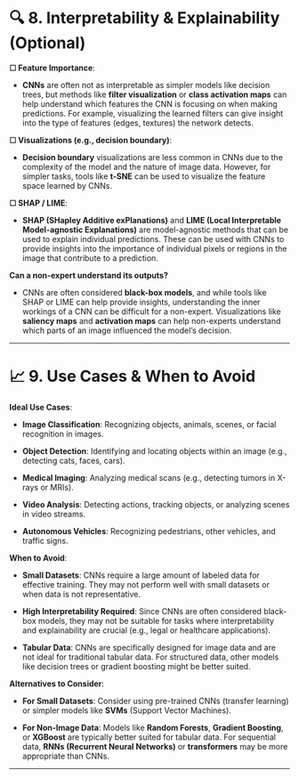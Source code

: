 # 🔍 **8. Interpretability & Explainability (Optional)**

**☐ Feature Importance**:

-   **CNNs** are often not as interpretable as simpler models like decision trees, but methods like **filter visualization** or **class activation maps** can help understand which features the CNN is focusing on when making predictions. For example, visualizing the learned filters can give insight into the type of features (edges, textures) the network detects.
    

**☐ Visualizations (e.g., decision boundary)**:

-   **Decision boundary** visualizations are less common in CNNs due to the complexity of the model and the nature of image data. However, for simpler tasks, tools like **t-SNE** can be used to visualize the feature space learned by CNNs.
    

**☐ SHAP / LIME**:

-   **SHAP (SHapley Additive exPlanations)** and **LIME (Local Interpretable Model-agnostic Explanations)** are model-agnostic methods that can be used to explain individual predictions. These can be used with CNNs to provide insights into the importance of individual pixels or regions in the image that contribute to a prediction.
    

**Can a non-expert understand its outputs?**

-   CNNs are often considered **black-box models**, and while tools like SHAP or LIME can help provide insights, understanding the inner workings of a CNN can be difficult for a non-expert. Visualizations like **saliency maps** and **activation maps** can help non-experts understand which parts of an image influenced the model’s decision.
    

----------

# 📈 **9. Use Cases & When to Avoid**

**Ideal Use Cases**:

-   **Image Classification**: Recognizing objects, animals, scenes, or facial recognition in images.
    
-   **Object Detection**: Identifying and locating objects within an image (e.g., detecting cats, faces, cars).
    
-   **Medical Imaging**: Analyzing medical scans (e.g., detecting tumors in X-rays or MRIs).
    
-   **Video Analysis**: Detecting actions, tracking objects, or analyzing scenes in video streams.
    
-   **Autonomous Vehicles**: Recognizing pedestrians, other vehicles, and traffic signs.
    

**When to Avoid**:

-   **Small Datasets**: CNNs require a large amount of labeled data for effective training. They may not perform well with small datasets or when data is not representative.
    
-   **High Interpretability Required**: Since CNNs are often considered black-box models, they may not be suitable for tasks where interpretability and explainability are crucial (e.g., legal or healthcare applications).
    
-   **Tabular Data**: CNNs are specifically designed for image data and are not ideal for traditional tabular data. For structured data, other models like decision trees or gradient boosting might be better suited.
    

**Alternatives to Consider**:

-   **For Small Datasets**: Consider using pre-trained CNNs (transfer learning) or simpler models like **SVMs** (Support Vector Machines).
    
-   **For Non-Image Data**: Models like **Random Forests**, **Gradient Boosting**, or **XGBoost** are typically better suited for tabular data. For sequential data, **RNNs (Recurrent Neural Networks)** or **transformers** may be more appropriate than CNNs.
    

----------
